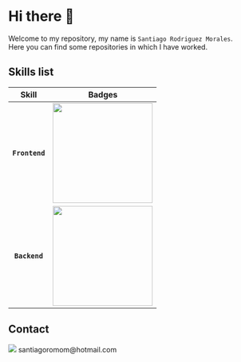
# Hi there 👋

Welcome to my repository, my name is `Santiago Rodriguez Morales`. <br>
Here you can find some repositories in which I have worked.

## Skills list

|        Skill           |                                  Badges                                      |
|   :----------------:   |          :---------------------------------------------------:               |
|     **`Frontend`**     |  <img src="https://skillicons.dev/icons?i=html,css,js,illustrator" width="200"> |
|     **`Backend`**      |  <img src="https://skillicons.dev/icons?i=python,bash,php,java,dart,flutter" width="200">      |

## Contact

<img src="https://camo.githubusercontent.com/be08f7a1c998ec3e477fd0d3cc0e7fa39255cce4e77daf537e80c0f33e4d87d0/68747470733a2f2f696d672e736869656c64732e696f2f62616467652f4d6963726f736f66745f4f75746c6f6f6b2d3030373844343f7374796c653d666f722d7468652d6261646765266c6f676f3d6d6963726f736f66742d6f75746c6f6f6b266c6f676f436f6c6f723d7768697465" >
santiagoromom@hotmail.com

